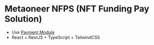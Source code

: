# Metaoneer NFPS (NFT Funding Pay Solution)

- Use [Payment Module](https://www.npmjs.com/package/metaoneer-payment)
- React + NextJS + TypeScript + TailwindCSS
